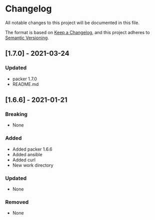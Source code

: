 # Changelog
All notable changes to this project will be documented in this file.

The format is based on [Keep a Changelog](https://keepachangelog.com/en/1.0.0/),
and this project adheres to [Semantic Versioning](https://semver.org/spec/v2.0.0.html).

## [1.7.0] - 2021-03-24
### Updated
- packer 1.7.0
- README.md
## [1.6.6] - 2021-01-21
### Breaking
- None

### Added
- Added packer 1.6.6
- Added ansible
- Added curl
- New work directory

### Updated
- None

### Removed
- None
